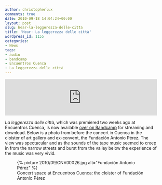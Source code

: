 ```yaml
---
author: christopherlux
comments: true
date: 2010-09-18 14:04:24+00:00
layout: post
slug: hear-la-leggerezza-delle-citta
title: 'Hear: La leggerezza delle città'
wordpress_id: 1155
categories:
- News
tags:
- audio
- bandcamp
- Encuentros Cuenca
- La leggerezza delle città
---
```


<p><iframe style="border: 0; width: 100%; height: 120px;" src="http://bandcamp.com/EmbeddedPlayer/track=2573076665/size=large/bgcol=ffffff/linkcol=0687f5/tracklist=false/artwork=small/transparent=true/" seamless><a href="http://hear.chrisswithinbank.net/track/la-leggerezza-delle-citt">La leggerezza delle città by Chris Swithinbank</a></iframe></p>

_La leggerezza delle città_, which was premièred two weeks ago at Encuentros Cuenca, is now available [over on Bandcamp](http://hear.chrisswithinbank.net/track/la-leggerezza-delle-citt) for streaming and download. Below is a photo from before the concert in Cuenca in the cloister of art gallery and ex-convent, the Fundación Antonio Pérez. The view was spectacular and as the sounds of the tape music seemed to creep in from the narrow streets and burst from the valley below the experience of the music was very vivid.

<figure>
{% picture 2010/09/CNV00026.jpg alt="Fundación Antonio Pérez" %}
<figcaption markdown="1">
Concert space at Encuentros Cuenca: the cloister of Fundación Antonio Pérez
</figcaption>
</figure>
